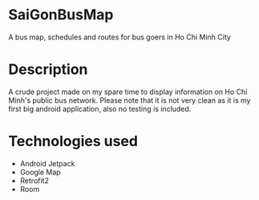 # SaiGonBusMap
A bus map, schedules and routes for bus goers in Ho Chi Minh City

# Description
A crude project made on my spare time to display information on Ho Chi Minh's public bus network. Please note that it is not very clean as it is my first big android application, also no testing is included.

# Technologies used
* Android Jetpack
* Google Map
* Retrofit2
* Room
